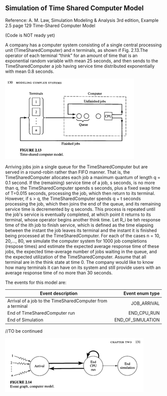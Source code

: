 

[cpu]:docs/time_shared_cpu.png
[events]: docs/events.png


## Simulation of Time Shared Computer Model
Reference: A. M. Law, Simulation Modeling & Analysis 3rd edition,
Example 2.5 page 129 Time-Shared Computer Model

(Code is NOT ready yet)

A company has a computer system consisting of a single central processing unit (TimeSharedComputer) and n terminals, as shown if Fig. 2.13.The operator of each terminal “think” for an amount of time that is an exponential random variable with mean 25 seconds, and then sends to the TimeSharedComputer a job having service time distributed exponentially with mean 0.8 seconds.

![cpu]

Arriving jobs join a single queue for the TimeSharedComputer but are served in a round-robin rather than FIFO manner. That is, the TimeSharedComputer allocates each job a maximum quantum
of length q = 0.1 second. If the (remaining) service time of a job, s seconds, is no more than q, the TimeSharedComputer spends s seconds, plus a fixed swap time of T=0.015 seconds, processing the job, which then return to its terminal. However, if s > q, the TimeSharedComputer spends q + t seconds processing the job, which then joins the end of the queue, and its remaining service time is decremented by q seconds.
This process is repeated until the job's service is eventually completed, at which point it returns to its terminal, whose operator begins another think time.
Let R_i be teh response time of the ith job to finish service, which is defined as the time elapsing between the instant the job leaves its terminal and the instant it is finished being processed at the TimeSharedComputer. For each of the cases n = 10, 20,..., 80, we simulate the computer system for 1000 job completions (respose times) and estimate the expected average response time of these jobs, the expected time-average number of jobs waiting in the queue, and the expected utilization of the TimeSharedComputer. Assume that all terminal are in the think state at time 0. The company would like to know how many terminals  it can have on its system and still provide users with an average response time of no more than 30 seconds.

The events for this model are:

| Event description        | Event enum type |
| ------------- |-------------------:|
| Arrival of a job to the TimeSharedComputer from a terminal      | JOB_ARRIVAL|
| End of TimeSharedComputer run      | END_CPU_RUN|
| End of Simulation | END_OF_SIMULATION|

//TO be continued

![events]
